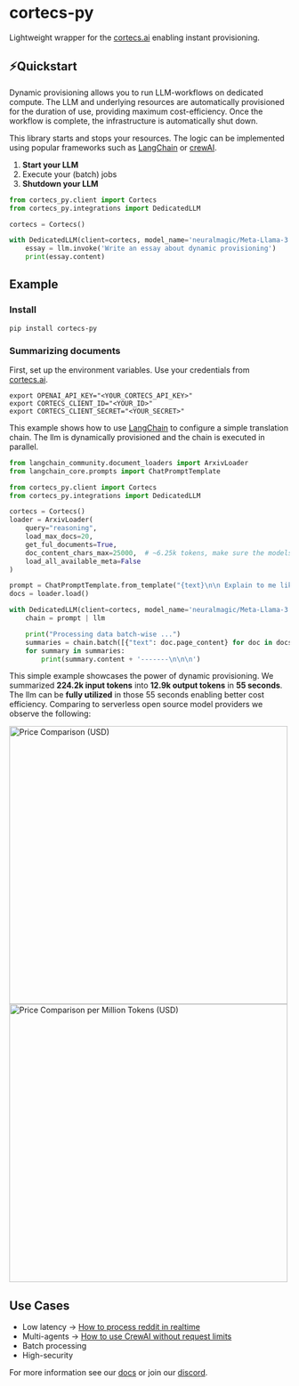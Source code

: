 # cortecs-py

Lightweight wrapper for the [cortecs.ai](https://cortecs.ai) enabling instant provisioning.

## ⚡Quickstart
Dynamic provisioning allows you to run LLM-workflows on dedicated compute. The
LLM and underlying resources are automatically provisioned for the duration of use, providing maximum cost-efficiency.
Once the workflow is complete, the infrastructure is automatically shut down. 

This library starts and stops your resources. The logic can be implemented using popular frameworks such as [LangChain](https://python.langchain.com) 
or [crewAI](https://docs.crewai.com/introduction).

1. **Start your LLM**
2. Execute your (batch) jobs
3. **Shutdown your LLM**

```python
from cortecs_py.client import Cortecs
from cortecs_py.integrations import DedicatedLLM

cortecs = Cortecs()

with DedicatedLLM(client=cortecs, model_name='neuralmagic/Meta-Llama-3.1-8B-Instruct-FP8') as llm:
    essay = llm.invoke('Write an essay about dynamic provisioning')
    print(essay.content)

```

## Example

### Install

```
pip install cortecs-py
```

### Summarizing documents

First, set up the environment variables. Use your credentials from [cortecs.ai](https://cortecs.ai). 
```
export OPENAI_API_KEY="<YOUR_CORTECS_API_KEY>"
export CORTECS_CLIENT_ID="<YOUR_ID>"
export CORTECS_CLIENT_SECRET="<YOUR_SECRET>"
```
This example shows how to use [LangChain](https://python.langchain.com) to configure a simple translation chain.
The llm is dynamically provisioned and the chain is executed in parallel.

```python
from langchain_community.document_loaders import ArxivLoader
from langchain_core.prompts import ChatPromptTemplate

from cortecs_py.client import Cortecs
from cortecs_py.integrations import DedicatedLLM

cortecs = Cortecs()
loader = ArxivLoader(
    query="reasoning",
    load_max_docs=20,
    get_ful_documents=True,
    doc_content_chars_max=25000,  # ~6.25k tokens, make sure the models supports that context length
    load_all_available_meta=False
)

prompt = ChatPromptTemplate.from_template("{text}\n\n Explain to me like I'm five:")
docs = loader.load()

with DedicatedLLM(client=cortecs, model_name='neuralmagic/Meta-Llama-3.1-8B-Instruct-FP8') as llm:
    chain = prompt | llm

    print("Processing data batch-wise ...")
    summaries = chain.batch([{"text": doc.page_content} for doc in docs])
    for summary in summaries:
        print(summary.content + '-------\n\n\n')
```

This simple example showcases the power of dynamic provisioning. We summarized **224.2k input tokens** into **12.9k output tokens** in **55
seconds**.
The llm can be **fully utilized** in those 55 seconds enabling better cost efficiency. Comparing to serverless open source model providers we observe the following:

<img src="https://github.com/user-attachments/assets/3d50d642-9f78-4336-a1a5-235b109d5f68" alt="Price Comparison (USD)" width="500" />
<img src="https://github.com/user-attachments/assets/6dd22261-47ad-40c8-a647-4ee0ab071545" alt="Price Comparison per Million Tokens (USD)" width="500" />

## Use Cases

* Low latency -> [How to process reddit in realtime](https://github.com/cortecs-ai/cortecs-py/blob/main/examples/reddit.py)
* Multi-agents -> [How to use CrewAI without request limits](https://github.com/cortecs-ai/cortecs-py/tree/main/examples/example_crew)
* Batch processing
* High-security 

For more information see our [docs](https://docs.cortecs.ai/) or join our [discord](https://discord.gg/bPFEFcWBhp).
